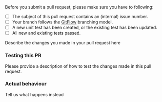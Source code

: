 Before you submit a pull request, please make sure you have to following:

- [ ] The subject of this pull request contains an (internal) issue number.
- [ ] Your branch follows the [GitFlow](https://datasift.github.io/gitflow/IntroducingGitFlow.html) branching model.
- [ ] A new unit test has been created, or the existing test has been updated.
- [ ] All new and existing tests passed.

Describe the changes you made in your pull request here

### Testing this PR
Please provide a description of how to test the changes made in this pull request.

### Actual behaviour
Tell us what happens instead

